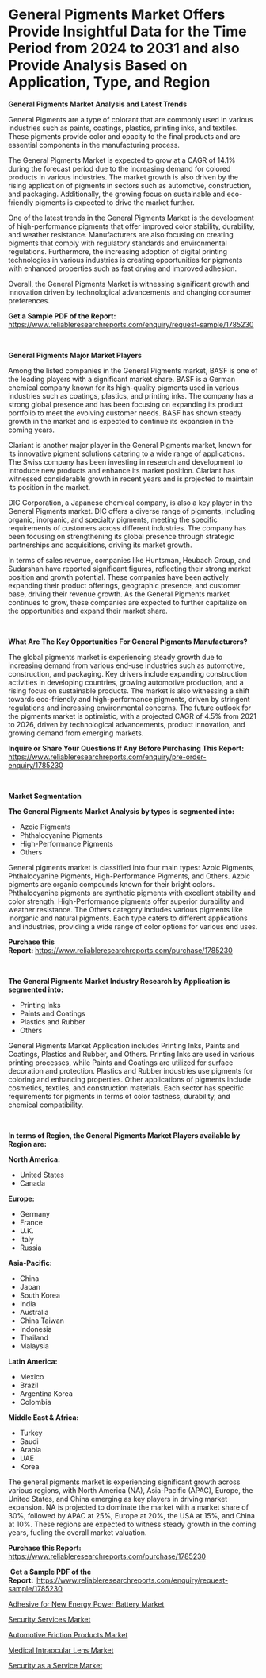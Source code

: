 <p><h1>General Pigments Market Offers Provide Insightful Data for the Time Period from 2024 to 2031 and also Provide Analysis Based on Application, Type, and Region</h1></p><p><strong>General Pigments Market Analysis and Latest Trends</strong></p>
<p><p>General Pigments are a type of colorant that are commonly used in various industries such as paints, coatings, plastics, printing inks, and textiles. These pigments provide color and opacity to the final products and are essential components in the manufacturing process.</p><p>The General Pigments Market is expected to grow at a CAGR of 14.1% during the forecast period due to the increasing demand for colored products in various industries. The market growth is also driven by the rising application of pigments in sectors such as automotive, construction, and packaging. Additionally, the growing focus on sustainable and eco-friendly pigments is expected to drive the market further.</p><p>One of the latest trends in the General Pigments Market is the development of high-performance pigments that offer improved color stability, durability, and weather resistance. Manufacturers are also focusing on creating pigments that comply with regulatory standards and environmental regulations. Furthermore, the increasing adoption of digital printing technologies in various industries is creating opportunities for pigments with enhanced properties such as fast drying and improved adhesion.</p><p>Overall, the General Pigments Market is witnessing significant growth and innovation driven by technological advancements and changing consumer preferences.</p></p>
<p><strong>Get a Sample PDF of the Report:&nbsp;</strong> <a href="https://www.reliableresearchreports.com/enquiry/request-sample/1785230">https://www.reliableresearchreports.com/enquiry/request-sample/1785230</a></p>
<p>&nbsp;</p>
<p><strong>General Pigments Major Market Players</strong></p>
<p><p>Among the listed companies in the General Pigments market, BASF is one of the leading players with a significant market share. BASF is a German chemical company known for its high-quality pigments used in various industries such as coatings, plastics, and printing inks. The company has a strong global presence and has been focusing on expanding its product portfolio to meet the evolving customer needs. BASF has shown steady growth in the market and is expected to continue its expansion in the coming years.</p><p>Clariant is another major player in the General Pigments market, known for its innovative pigment solutions catering to a wide range of applications. The Swiss company has been investing in research and development to introduce new products and enhance its market position. Clariant has witnessed considerable growth in recent years and is projected to maintain its position in the market.</p><p>DIC Corporation, a Japanese chemical company, is also a key player in the General Pigments market. DIC offers a diverse range of pigments, including organic, inorganic, and specialty pigments, meeting the specific requirements of customers across different industries. The company has been focusing on strengthening its global presence through strategic partnerships and acquisitions, driving its market growth.</p><p>In terms of sales revenue, companies like Huntsman, Heubach Group, and Sudarshan have reported significant figures, reflecting their strong market position and growth potential. These companies have been actively expanding their product offerings, geographic presence, and customer base, driving their revenue growth. As the General Pigments market continues to grow, these companies are expected to further capitalize on the opportunities and expand their market share.</p></p>
<p>&nbsp;</p>
<p><strong>What Are The Key Opportunities For General Pigments Manufacturers?</strong></p>
<p><p>The global pigments market is experiencing steady growth due to increasing demand from various end-use industries such as automotive, construction, and packaging. Key drivers include expanding construction activities in developing countries, growing automotive production, and a rising focus on sustainable products. The market is also witnessing a shift towards eco-friendly and high-performance pigments, driven by stringent regulations and increasing environmental concerns. The future outlook for the pigments market is optimistic, with a projected CAGR of 4.5% from 2021 to 2026, driven by technological advancements, product innovation, and growing demand from emerging markets.</p></p>
<p><strong>Inquire or Share Your Questions If Any Before Purchasing This Report:</strong> <a href="https://www.reliableresearchreports.com/enquiry/pre-order-enquiry/1785230">https://www.reliableresearchreports.com/enquiry/pre-order-enquiry/1785230</a></p>
<p>&nbsp;</p>
<p><strong>Market Segmentation</strong></p>
<p><strong>The General Pigments Market Analysis by types is segmented into:</strong></p>
<p><ul><li>Azoic Pigments</li><li>Phthalocyanine Pigments</li><li>High-Performance Pigments</li><li>Others</li></ul></p>
<p><p>General pigments market is classified into four main types: Azoic Pigments, Phthalocyanine Pigments, High-Performance Pigments, and Others. Azoic pigments are organic compounds known for their bright colors. Phthalocyanine pigments are synthetic pigments with excellent stability and color strength. High-Performance pigments offer superior durability and weather resistance. The Others category includes various pigments like inorganic and natural pigments. Each type caters to different applications and industries, providing a wide range of color options for various end uses.</p></p>
<p><strong>Purchase this Report:&nbsp;</strong><a href="https://www.reliableresearchreports.com/purchase/1785230">https://www.reliableresearchreports.com/purchase/1785230</a></p>
<p>&nbsp;</p>
<p><strong>The General Pigments Market Industry Research by Application is segmented into:</strong></p>
<p><ul><li>Printing Inks</li><li>Paints and Coatings</li><li>Plastics and Rubber</li><li>Others</li></ul></p>
<p><p>General Pigments Market Application includes Printing Inks, Paints and Coatings, Plastics and Rubber, and Others. Printing Inks are used in various printing processes, while Paints and Coatings are utilized for surface decoration and protection. Plastics and Rubber industries use pigments for coloring and enhancing properties. Other applications of pigments include cosmetics, textiles, and construction materials. Each sector has specific requirements for pigments in terms of color fastness, durability, and chemical compatibility.</p></p>
<p>&nbsp;</p>
<p><strong>In terms of Region, the General Pigments Market Players available by Region are:</strong></p>
<p>
    <p> <strong> North America: </strong>
        <ul>
            <li>United States</li>
            <li>Canada</li>
        </ul>
        </p> 
    <p> <strong> Europe: </strong>
        <ul>
            <li>Germany</li>
            <li>France</li>
            <li>U.K.</li>
            <li>Italy</li>
            <li>Russia</li>
        </ul>
        </p> 
    <p> <strong> Asia-Pacific: </strong>
        <ul>
            <li>China</li>
            <li>Japan</li>
            <li>South Korea</li>
            <li>India</li>
            <li>Australia</li>
            <li>China Taiwan</li>
            <li>Indonesia</li>
            <li>Thailand</li>
            <li>Malaysia</li>
        </ul>
        </p> 
    <p> <strong> Latin America: </strong>
        <ul>
            <li>Mexico</li>
            <li>Brazil</li>
            <li>Argentina Korea</li>
            <li>Colombia</li>
        </ul>
        </p> 
    <p> <strong> Middle East & Africa: </strong>
        <ul>
            <li>Turkey</li>
            <li>Saudi</li>
            <li>Arabia</li>
            <li>UAE</li>
            <li>Korea</li>
        </ul>
    </p>
    </p>
<p><p>The general pigments market is experiencing significant growth across various regions, with North America (NA), Asia-Pacific (APAC), Europe, the United States, and China emerging as key players in driving market expansion. NA is projected to dominate the market with a market share of 30%, followed by APAC at 25%, Europe at 20%, the USA at 15%, and China at 10%. These regions are expected to witness steady growth in the coming years, fueling the overall market valuation.</p></p>
<p><strong>Purchase this Report: </strong><a href="https://www.reliableresearchreports.com/purchase/1785230">https://www.reliableresearchreports.com/purchase/1785230</a></p>
<p>&nbsp;<strong>Get a Sample PDF of the Report:&nbsp;&nbsp;</strong><a href="https://www.reliableresearchreports.com/enquiry/request-sample/1785230">https://www.reliableresearchreports.com/enquiry/request-sample/1785230</a></p>
<p><strong></strong></p>
<p><p><a href="https://github.com/FassouRP/Market-Research-Report-List-3/blob/main/adhesive-for-new-energy-power-battery-market.md">Adhesive for New Energy Power Battery Market</a></p><p><a href="https://medium.com/@marieramos20/security-services-nbsp-market-focuses-on-market-share-size-and-projected-forecast-till-2031-f703c1611003">Security Services Market</a></p><p><a href="https://issuu.com/reportprime-2/docs/automotive-friction-products-market-size-2030.pptx">Automotive Friction Products Market</a></p><p><a href="https://github.com/rahu1506/Market-Research-Report-List-3/blob/main/medical-intraocular-lens-market.md">Medical Intraocular Lens Market</a></p><p><a href="https://medium.com/@marieramos20/security-as-a-service-market-size-market-outlook-and-market-forecast-2024-to-2031-54d5078147cb">Security as a Service Market</a></p></p>